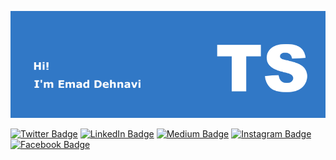 ![Emad's GitHub Banner](https://github.com/emadgit/emadgit/blob/main/assets/ts.png)

[![Twitter Badge](https://img.shields.io/badge/Twitter-Profile-informational?style=flat&logo=twitter&logoColor=white&color=1CA2F1)](https://twitter.com/midalia84268755)
[![LinkedIn Badge](https://img.shields.io/badge/LinkedIn-Profile-informational?style=flat&logo=linkedin&logoColor=white&color=0D76A8)](https://www.linkedin.com/in/emad-dehnavi-75454312b/)
[![Medium Badge](https://img.shields.io/badge/Medium-Profile-informational?style=flat&logo=codepen&logoColor=white&color=F7DF1D)](https://medium.com/@emaddehnavi)
[![Instagram Badge](https://img.shields.io/badge/Instagram-Profile-informational?style=flat&logo=instagram&logoColor=white&color=E1306C)](https://www.instagram.com/emaddphotography/?hl=en)
[![Facebook Badge](https://img.shields.io/badge/WEB-My%20Website-brightgreen)](https://emadgit.github.io)

